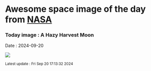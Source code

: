 
# Awesome space image of the day from [NASA](https://api.nasa.gov/)

### Today image : A Hazy Harvest Moon
Date : 2024-09-20

![](https://apod.nasa.gov/apod/image/2409/2024_09_18_ZM_Spis_50mm-Pano_Postupka_1024c.png)

<small>Latest update : Fri Sep 20 17:13:32 2024</small>
        